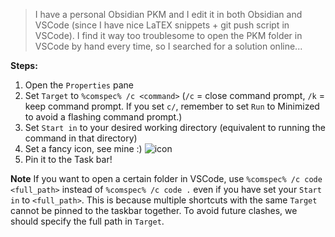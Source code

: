 > I have a personal Obsidian PKM and I edit it in both Obsidian and VSCode (since I have nice LaTEX snippets + git push script in VSCode). I find it way too troublesome to open the PKM folder in VSCode by hand every time, so I searched for a solution online...

**Steps:**
1. Open the `Properties` pane
2. Set `Target` to `%comspec% /c <command>` (`/c` = close command prompt, `/k` = keep command prompt. If you set `c/`, remember to set `Run`  to Minimized to avoid a flashing command prompt.)
3. Set `Start in` to your desired working directory (equivalent to running the command in that directory)
4. Set a fancy icon, see mine :) 
![icon](../attachments/obsidian_vscode_shortcut_icon.ico)
5. Pin it to the Task bar!

**Note**
If you want to open a certain folder in VSCode, use `%comspec% /c code <full_path>` instead of `%comspec% /c code .` even if you have set your `Start in` to `<full_path>`. This is because multiple shortcuts with the same `Target` cannot be pinned to the taskbar together. To avoid future clashes, we should specify the full path in `Target`.
